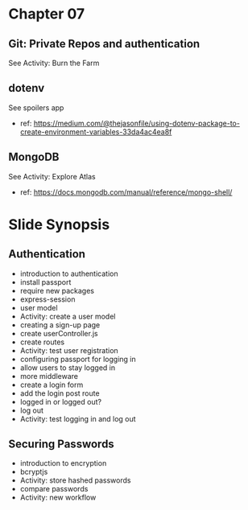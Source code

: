 # Chapter 07

## Git: Private Repos and authentication
See Activity: Burn the Farm

## dotenv
See spoilers app

- ref: https://medium.com/@thejasonfile/using-dotenv-package-to-create-environment-variables-33da4ac4ea8f

## MongoDB
See Activity: Explore Atlas

- ref: https://docs.mongodb.com/manual/reference/mongo-shell/

# Slide Synopsis
## Authentication
- introduction to authentication
- install passport
- require new packages
- express-session
- user model
- Activity: create a user model
- creating a sign-up page
- create userController.js
- create routes
- Activity: test user registration
- configuring passport for logging in
- allow users to stay logged in
- more middleware
- create a login form
- add the login post route
- logged in or logged out?
- log out
- Activity: test logging in and log out

## Securing Passwords
- introduction to encryption
- bcryptjs
- Activity: store hashed passwords
- compare passwords
- Activity: new workflow
